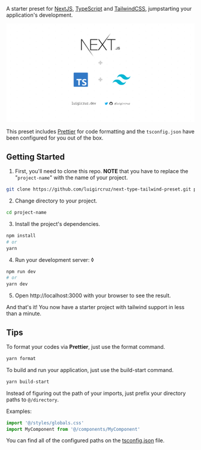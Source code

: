 A starter preset for [NextJS](https://nextjs.org), [TypeScript](https://www.typescriptlang.org) and [TailwindCSS](https://tailwindcss.com), jumpstarting your application's development.

![Homepage View](./public/og-next-typescript-tailwind-preset.png)

This preset includes [Prettier](https://prettier.io) for code formatting and the `tsconfig.json` have been configured for you out of the box.

## Getting Started

1. First, you'll need to clone this repo. **NOTE** that you have to replace the "`project-name`" with the name of your project.

```bash
git clone https://github.com/luigircruz/next-type-tailwind-preset.git project-name
```

2. Change directory to your project.

```bash
cd project-name
```

3. Install the project's dependencies.

```bash
npm install
# or
yarn
```

4. Run your development server:
◊
```bash
npm run dev
# or
yarn dev
```

5. Open http://localhost:3000 with your browser to see the result. 

And that's it! You now have a starter project with tailwind support in less than a minute.

## Tips

To format your codes via **Prettier**, just use the format command.

```bash
yarn format
```

To build and run your application, just use the build-start command.

```bash
yarn build-start
```

Instead of figuring out the path of your imports, just prefix your directory paths to `@/directory`.

Examples:

```js
import '@/styles/globals.css'
import MyComponent from '@/components/MyComponent'
```

You can find all of the configured paths on the [tsconfig.json](./tsconfig.json) file.